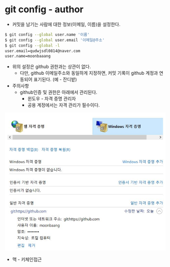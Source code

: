 # git config - author

* 커밋을 남기는 사람에 대한 정보(이메일, 이름)을 설정한다.

```bash
$ git config --global user.name '이름'
$ git config --global user.email '이메일@주소'
$ git config --global -l
user.email=qudwjsdl0814@naver.com
user.name=moonbaaang
```

* 위의 설정은 github 권한과는 상관이 없다.
  * 다만, github 이메일주소와 동일하게 지정하면, 커밋 기록이 github 계정과 연동되어 표기된다. (예 - 잔디밭)
* 주의사항
  * github인증 및 권한은 아래에서 관리된다.
    * 윈도우 - 자격 증명 관리자
    * 공용 계정에서는 자격 관리가 필수이다.

![자격증명](markdown_image/%EC%9E%90%EA%B2%A9%EC%A6%9D%EB%AA%85.JPG)

* 맥 - 키체인접근